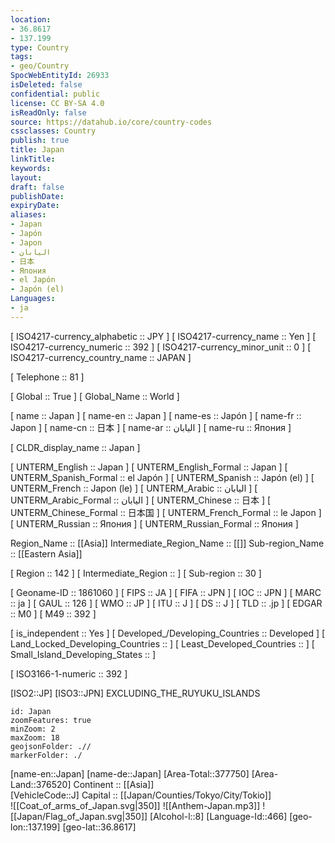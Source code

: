 ```yaml
---
location:
- 36.8617
- 137.199
type: Country
tags:
- geo/Country
SpocWebEntityId: 26933
isDeleted: false
confidential: public
license: CC BY-SA 4.0
isReadOnly: false
source: https://datahub.io/core/country-codes
cssclasses: Country
publish: true
title: Japan
linkTitle: 
keywords: 
layout: 
draft: false
publishDate: 
expiryDate: 
aliases:
- Japan
- Japón
- Japon
- اليابان
- 日本
- Япония
- el Japón
- Japón (el)
Languages:
- ja
---
```



[	ISO4217-currency_alphabetic	 :: JPY ] 
[	ISO4217-currency_name	 :: Yen ] 
[	ISO4217-currency_numeric	 :: 392 ] 
[	ISO4217-currency_minor_unit	 :: 0 ] 
[	ISO4217-currency_country_name	 :: JAPAN ] 

[	Telephone	 :: 81 ] 

[	Global	 :: True ] 
[	Global_Name	 :: World ] 

[	name	 :: Japan ] 
[	name-en	 :: Japan ] 
[	name-es	 :: Japón ] 
[	name-fr	 :: Japon ] 
[	name-cn	 :: 日本 ] 
[	name-ar	 :: اليابان ] 
[	name-ru	 :: Япония ] 

[	CLDR_display_name	 :: Japan ] 

[	UNTERM_English	 :: Japan ] 
[	UNTERM_English_Formal	 :: Japan ] 
[	UNTERM_Spanish_Formal	 :: el Japón ] 
[	UNTERM_Spanish	 :: Japón (el) ] 
[	UNTERM_French	 :: Japon (le) ] 
[	UNTERM_Arabic	 :: اليابان ] 
[	UNTERM_Arabic_Formal	 :: اليابان ] 
[	UNTERM_Chinese	 :: 日本 ] 
[	UNTERM_Chinese_Formal	 :: 日本国 ] 
[	UNTERM_French_Formal	 :: le Japon ] 
[	UNTERM_Russian	 :: Япония ] 
[	UNTERM_Russian_Formal	 :: Япония ] 

Region_Name ::  [[Asia]] 
Intermediate_Region_Name ::  [[]] 
Sub-region_Name ::  [[Eastern Asia]]  

[	Region	 :: 142 ] 
[	Intermediate_Region	 ::  ] 
[	Sub-region	 :: 30 ] 

[	Geoname-ID	 :: 1861060 ] 
[	FIPS	 :: JA ] 
[	FIFA	 :: JPN ] 
[	IOC	 :: JPN ] 
[	MARC	 :: ja ] 
[	GAUL	 :: 126 ] 
[	WMO	 :: JP ] 
[	ITU	 :: J ] 
[	DS	 :: J ] 
[	TLD	 :: .jp ] 
[	EDGAR	 :: M0 ] 
[	M49	 :: 392 ] 

[	is_independent	 :: Yes ] 
[	Developed_/Developing_Countries	 :: Developed ] 
[	Land_Locked_Developing_Countries	 ::  ] 
[	Least_Developed_Countries	 ::  ] 
[	Small_Island_Developing_States	 ::  ] 

[	ISO3166-1-numeric	 :: 392 ] 



[ISO2::JP] 
[ISO3::JPN] 
EXCLUDING_THE_RUYUKU_ISLANDS
```leaflet
id: Japan
zoomFeatures: true 
minZoom: 2 
maxZoom: 18
geojsonFolder: .// 
markerFolder: ./
```

[name-en::Japan] 
[name-de::Japan] 
[Area-Total::377750] 
[Area-Land::376520] 
Continent :: [[Asia]]  
[VehicleCode::J] 
Capital :: [[Japan/Counties/Tokyo/City/Tokio]]  
![[Coat_of_arms_of_Japan.svg|350]] 
![[Anthem-Japan.mp3]] 
![[Japan/Flag_of_Japan.svg|350]] 
[Alcohol-l::8] 
[Language-Id::466] 
[geo-lon::137.199] 
[geo-lat::36.8617] 




